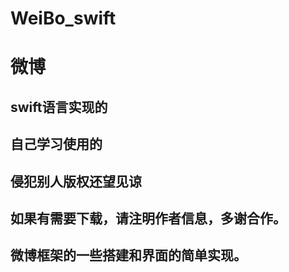 # WeiBo_swift
# 微博
## swift语言实现的
## 自己学习使用的
## 侵犯别人版权还望见谅
## 如果有需要下载，请注明作者信息，多谢合作。
## 微博框架的一些搭建和界面的简单实现。
